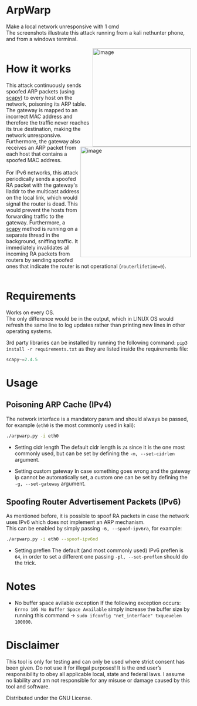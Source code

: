 # ArpWarp
Make a local network unresponsive with 1 cmd </br>
The screenshots illustrate this attack running from a kali nethunter phone, and from a windows terminal. </br> </br> 
<img align="right" img width="268" alt="image" src="https://user-images.githubusercontent.com/59119926/184556919-e8b286b4-6207-4c13-b791-5ec2744927c1.png">
<img align="right" img width="301" alt="image" src="https://user-images.githubusercontent.com/59119926/184553797-ad7050a9-6455-45d1-b00f-b1ae5c90e8aa.png">

# How it works
This attack continuously sends spoofed ARP packets (using [scapy](https://github.com/secdev/scapy)) to every host on the network, poisoning its ARP table. </br>
The gateway is mapped to an incorrect MAC address and therefore the traffic never reaches its true destination, making the network unresponsive. </br>
Furthermore, the gateway also receives an ARP packet from each host that contains a spoofed MAC address.
</br></br>
For IPv6 networks, this attack periodically sends a spoofed RA packet with the gateway's lladdr to the multicast address on the local link, which would signal the router is dead. This would prevent the hosts from forwarding traffic to the gateway. Furthermore, a [scapy](https://github.com/secdev/scapy) method is running on a separate thread in the background, sniffing traffic. It immediately invalidates all incoming RA packets from routers by sending spoofed ones that indicate the router is not operational (`routerlifetime=0`). </br></br>


# Requirements
Works on every OS. </br>
The only difference would be in the output, which in LINUX OS would refresh the same line to log updates rather than printing new lines in other operating systems.

3rd party libraries can be installed by running the following command: `pip3 install -r requirements.txt` as they are listed inside the requirements file:
```python
scapy~=2.4.5
```
# Usage

## Poisoning ARP Cache (IPv4)

The network interface is a mandatory param and should always be passed, for example (`eth0` is the most commonly used in kali): 
```bash
./arpwarp.py -i eth0
```

* Setting cidr length
The default cidr length is `24` since it is the one most commonly used, but can be set by defining the `-m, --set-cidrlen` argument.

* Setting custom gateway
In case something goes wrong and the gateway ip cannot be automatically set, a custom one can be set by defining the `-g, --set-gateway` argument.

## Spoofing Router Advertisement Packets (IPv6)
As mentioned before, it is possible to spoof RA packets in case the network uses IPv6 which does not implement an ARP mechanism. <br/>
This can be enabled by simply passing `-6, --spoof-ipv6ra`, for example:
```bash
./arpwarp.py -i eth0 --spoof-ipv6nd
```

* Setting preflen
The default (and most commonly used) IPv6 preflen is `64`, in order to set a different one passing `-pl, --set-preflen` should do the trick.

# Notes
* No buffer space avilable exception
If the following exception occurs: ```Errno 105 No Buffer Space Available```
simply increase the buffer size by running this command -> `sudo ifconfig "net_interface" txqueuelen 100000`. </br>


# Disclaimer

This tool is only for testing and can only be used where strict consent has been given. Do not use it for illegal purposes! It is the end user’s responsibility to obey all applicable local, state and federal laws. I assume no liability and am not responsible for any misuse or damage caused by this tool and software.

Distributed under the GNU License.
